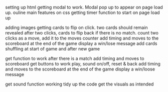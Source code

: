 setting up html
getting modal to work. Modal pop up to appear on page load up.
ouline main features on css
getting timer function to start on page load up

adding images 
getting cards to flip on click. two cards should remain revealed after two clicks, cards to flip back if there is no match.
count two clicks as a move, add it to the moves counter
add timing and moves to the scoreboard at the end of the game
display a win/lose message
add cards shuffling at start of game and after new game

get function to work after there is a match
add timing and moves to scoreboard
get buttons to work play, sound on/off, reset & back
add timing and moves to the scoreboard at the end of the game
display a win/loose message

get sound function working
tidy up the code
get the visuals as intended